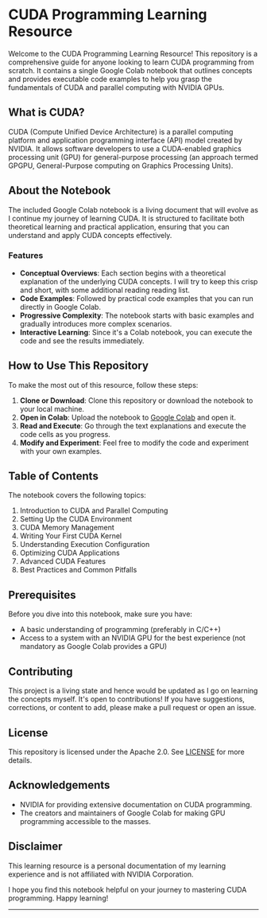 # CUDA Programming Learning Resource

Welcome to the CUDA Programming Learning Resource! This repository is a comprehensive guide for anyone looking to learn CUDA programming from scratch. It contains a single Google Colab notebook that outlines concepts and provides executable code examples to help you grasp the fundamentals of CUDA and parallel computing with NVIDIA GPUs.

## What is CUDA?

CUDA (Compute Unified Device Architecture) is a parallel computing platform and application programming interface (API) model created by NVIDIA. It allows software developers to use a CUDA-enabled graphics processing unit (GPU) for general-purpose processing (an approach termed GPGPU, General-Purpose computing on Graphics Processing Units).

## About the Notebook

The included Google Colab notebook is a living document that will evolve as I continue my journey of learning CUDA. It is structured to facilitate both theoretical learning and practical application, ensuring that you can understand and apply CUDA concepts effectively.

### Features

- **Conceptual Overviews**: Each section begins with a theoretical explanation of the underlying CUDA concepts. I will try to keep this crisp and short, with some additional reading reading list.
- **Code Examples**: Followed by practical code examples that you can run directly in Google Colab.
- **Progressive Complexity**: The notebook starts with basic examples and gradually introduces more complex scenarios.
- **Interactive Learning**: Since it's a Colab notebook, you can execute the code and see the results immediately.

## How to Use This Repository

To make the most out of this resource, follow these steps:

1. **Clone or Download**: Clone this repository or download the notebook to your local machine.
2. **Open in Colab**: Upload the notebook to [Google Colab](https://colab.research.google.com/) and open it.
3. **Read and Execute**: Go through the text explanations and execute the code cells as you progress.
4. **Modify and Experiment**: Feel free to modify the code and experiment with your own examples.

## Table of Contents

The notebook covers the following topics:

1. Introduction to CUDA and Parallel Computing
2. Setting Up the CUDA Environment
3. CUDA Memory Management
4. Writing Your First CUDA Kernel
5. Understanding Execution Configuration
6. Optimizing CUDA Applications
7. Advanced CUDA Features
8. Best Practices and Common Pitfalls

## Prerequisites

Before you dive into this notebook, make sure you have:

- A basic understanding of programming (preferably in C/C++)
- Access to a system with an NVIDIA GPU for the best experience (not mandatory as Google Colab provides a GPU)

## Contributing

This project is a living state and hence would be updated as I go on learning the concepts myself. It's open to contributions! If you have suggestions, corrections, or content to add, please make a pull request or open an issue.

## License

This repository is licensed under the Apache 2.0. See [LICENSE](https://www.apache.org/licenses/LICENSE-2.0) for more details.

## Acknowledgements

- NVIDIA for providing extensive documentation on CUDA programming.
- The creators and maintainers of Google Colab for making GPU programming accessible to the masses.

## Disclaimer

This learning resource is a personal documentation of my learning experience and is not affiliated with NVIDIA Corporation.

I hope you find this notebook helpful on your journey to mastering CUDA programming. Happy learning!

---

